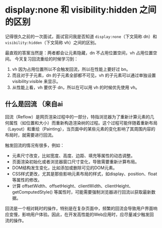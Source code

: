 # display:none 和 visibility:hidden 之间的区别

记得很久之前的一次面试，面试官问我是否知道 `display:none`（下文简称 dn）和 `visibility:hidden`（下文简称 vh）之间的区别。

最直观的答案当然是：两者都会让元素隐藏，dn 不占用位置空间，vh 占用位置空间。
今天复习回流重绘的时候学习到：

1. vh 因为占用位置所以不会触发回流，所以在性能上要好过 bn。
2. 而且对于子元素，dn 的子元素全部都不可见，vh 的子元素可以通过单独设置 visibility:visible 来显示。
3. 从性能上看，vh 要优于 dn，所以在可以用 vh 的时候优先使用 vh。

## 什么是回流 （来自ai
回流（Reflow）是网页渲染过程中的一部分，特指浏览器为了重新计算元素的几何属性（如位置和大小）而重新构造渲染树的过程。这个过程可能伴随着重新布局（Layout）和重绘（Painting），当页面中的某些元素的变化影响了其周围内容的布局时，就需要进行回流。

触发回流的情况有很多，例如：

- 元素尺寸改变，比如宽度、高度、边距、填充等属性的动态调整。  
- 页面渲染初始化或者浏览器窗口尺寸变化，导致需要重新计算布局。  
- DOM结构发生变化，比如添加或删除可见的DOM元素。  
- CSS样式更改，尤其是那些影响元素布局的样式，如display、position、float等属性的修改。  
- 计算 offsetWidth、offsetHeight、clientWidth、clientHeight、getComputedStyle() 等属性时，可能需要强制浏览器进行回流以获取最新数据。  

回流是一个相对耗时的操作，特别是在复杂页面中，频繁的回流会导致用户界面响应变慢，影响用户体验。因此，在开发高性能的Web应用时，应尽量减少触发回流的操作。
